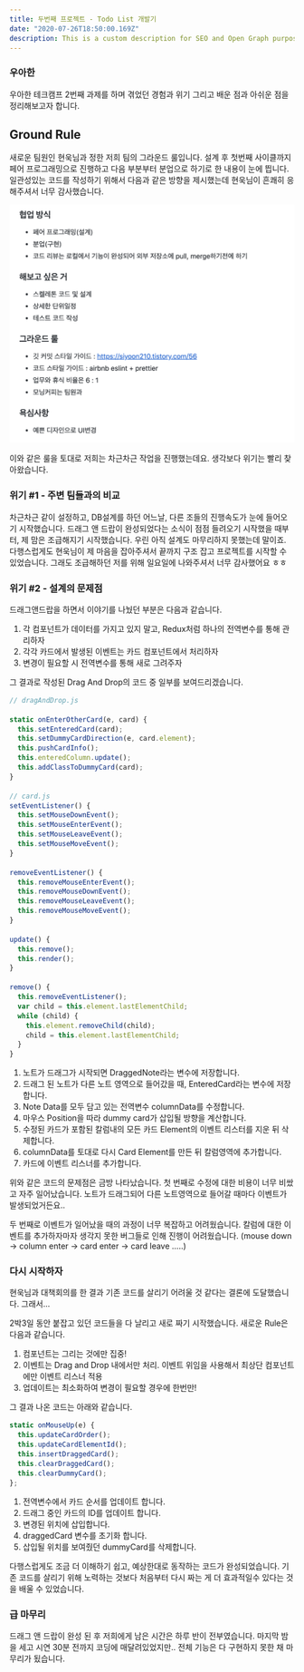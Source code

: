 ```yaml
---
title: 두번째 프로젝트 - Todo List 개발기
date: "2020-07-26T18:50:00.169Z"
description: This is a custom description for SEO and Open Graph purposes, rather than the default generated excerpt. Simply add a description field to the frontmatter.
---
```


### 우아한

우아한 테크캠프 2번째 과제를 하며 겪었던 경험과 위기 그리고 배운 점과 아쉬운 점을 정리해보고자 합니다.

## Ground Rule

새로운 팀원인 현욱님과 정한 저희 팀의 그라운드 룰입니다. 설계 후 첫번째 사이클까지 페어 프로그래밍으로 진행하고 다음 부분부터 분업으로 하기로 한 내용이 눈에 띕니다. 일관성있는 코드를 작성하기 위해서 다음과 같은 방향을 제시했는데 현욱님이 흔쾌히 응해주셔서 너무 감사했습니다.

![Chinese Salty Egg](./groundrule.png)

이와 같은 룰을 토대로 저희는 차근차근 작업을 진행했는데요. 생각보다 위기는 빨리 찾아왔습니다.

### 위기 #1 - 주변 팀들과의 비교

차근차근 같이 설정하고, DB설계를 하던 어느날, 다른 조들의 진행속도가 눈에 들어오기 시작했습니다. 드래그 앤 드랍이 완성되었다는 소식이 점점 들려오기 시작했을 때부터, 제 맘은 조급해지기 시작했습니다. 우린 아직 설계도 마무리하지 못했는데 말이죠. 다행스럽게도 현욱님이 제 마음을 잡아주셔서 끝까지 구조 잡고 프로젝트를 시작할 수 있었습니다. 그래도 조급해하던 저를 위해 일요일에 나와주셔서 너무 감사했어요 ㅎㅎ

### 위기 #2 - 설계의 문제점

드래그앤드랍을 하면서 이야기를 나눴던 부분은 다음과 같습니다.

1. 각 컴포넌트가 데이터를 가지고 있지 말고, Redux처럼 하나의 전역변수를 통해 관리하자
2. 각각 카드에서 발생된 이벤트는 카드 컴포넌트에서 처리하자
3. 변경이 필요할 시 전역변수를 통해 새로 그려주자

그 결과로 작성된 Drag And Drop의 코드 중 일부를 보여드리겠습니다.

```jsx
// dragAndDrop.js

static onEnterOtherCard(e, card) {
  this.setEnteredCard(card);
  this.setDummyCardDirection(e, card.element);
  this.pushCardInfo();
  this.enteredColumn.update();
  this.addClassToDummyCard(card);
}

// card.js
setEventListener() {
  this.setMouseDownEvent();
  this.setMouseEnterEvent();
  this.setMouseLeaveEvent();
  this.setMouseMoveEvent();
}

removeEventListener() {
  this.removeMouseEnterEvent();
  this.removeMouseDownEvent();
  this.removeMouseLeaveEvent();
  this.removeMouseMoveEvent();
}

update() {
  this.remove();
  this.render();
}

remove() {
  this.removeEventListener();
  var child = this.element.lastElementChild;
  while (child) {
    this.element.removeChild(child);
    child = this.element.lastElementChild;
  }
}
```

1. 노트가 드래그가 시작되면 DraggedNote라는 변수에 저장합니다.
2. 드래그 된 노트가 다른 노트 영역으로 들어갔을 때, EnteredCard라는 변수에 저장합니다.
3. Note Data를 모두 담고 있는 전역변수 columnData를 수정합니다.
4. 마우스 Position을 따라 dummy card가 삽입될 방향을 계산합니다.
5. 수정된 카드가 포함된 칼럼내의 모든 카드 Element의 이벤트 리스터를 지운 뒤 삭제합니다.
6. columnData를 토대로 다시 Card Element를 만든 뒤 칼럼영역에 추가합니다.
7. 카드에 이벤트 리스너를 추가합니다.

위와 같은 코드의 문제점은 금방 나타났습니다. 첫 번째로 수정에 대한 비용이 너무 비쌌고 자주 일어났습니다. 노트가 드래그되어 다른 노트영역으로 들어갈 때마다 이벤트가 발생되었거든요..

두 번째로 이벤트가 일어났을 때의 과정이 너무 복잡하고 어려웠습니다. 칼럼에 대한 이벤트를 추가하자마자 생각지 못한 버그들로 인해 진행이 어려웠습니다. (mouse down → column enter → card enter → card leave .....)

### 다시 시작하자

현욱님과 대책회의를 한 결과 기존 코드를 살리기 어려울 것 같다는 결론에 도달했습니다. 그래서...

2박3일 동안 붙잡고 있던 코드들을 다 날리고 새로 짜기 시작했습니다. 새로운 Rule은 다음과 같습니다.

1. 컴포넌트는 그리는 것에만 집중!
2. 이벤트는 Drag and Drop 내에서만 처리. 이벤트 위임을 사용해서 최상단 컴포넌트에만 이벤트 리스너 적용
3. 업데이트는 최소화하여 변경이 필요할 경우에 한번만!

그 결과 나온 코드는 아래와 같습니다.

```jsx
static onMouseUp(e) {
  this.updateCardOrder();
  this.updateCardElementId();
  this.insertDraggedCard();
  this.clearDraggedCard();
  this.clearDummyCard();
};
```

1. 전역변수에서 카드 순서를 업데이트 합니다.
2. 드래그 중인 카드의 ID를 업데이트 합니다.
3. 변경된 위치에 삽입합니다.
4. draggedCard 변수를 초기화 합니다.
5. 삽입될 위치를 보여줬던 dummyCard를 삭제합니다.

다행스럽게도 조금 더 이해하기 쉽고, 예상한대로 동작하는 코드가 완성되었습니다. 기존 코드를 살리기 위해 노력하는 것보다 처음부터 다시 짜는 게 더 효과적일수 있다는 것을 배울 수 있었습니다.

### 급 마무리

드래그 앤 드랍이 완성 된 후 저희에게 남은 시간은 하루 반이 전부였습니다. 마지막 밤을 세고 시연 30분 전까지 코딩에 매달려있었지만.. 전체 기능은 다 구현하지 못한 채 마무리가 됬습니다.
